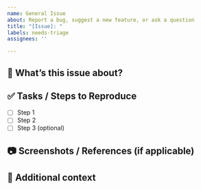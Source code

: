 ```yaml
---
name: General Issue
about: Report a bug, suggest a new feature, or ask a question
title: "[Issue]: "
labels: needs-triage
assignees: ''

---
```


## 🧠 What’s this issue about?

<!-- Briefly describe the issue, suggestion, or question -->


## ✅ Tasks / Steps to Reproduce

- [ ] Step 1
- [ ] Step 2
- [ ] Step 3 (optional)

## 📷 Screenshots / References (if applicable)

<!-- Paste screenshots or links here -->


## 🧭 Additional context

<!-- Add any other information that might help us understand or solve the issue -->
